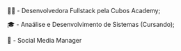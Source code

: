 👩‍💻 - Desenvolvedora Fullstack pela Cubos Academy;

🎓 - Anaálise e Desenvolvimento de Sistemas (Cursando);

📱 - Social Media Manager 

